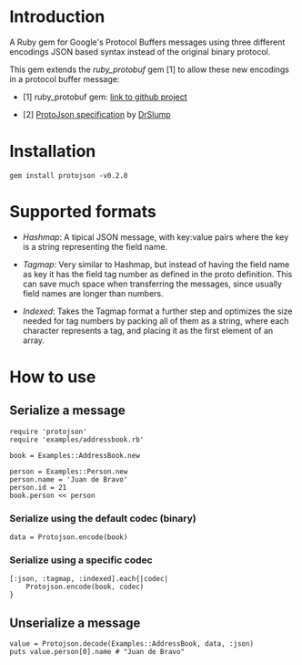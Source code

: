 
# Introduction

A Ruby gem for Google's Protocol Buffers messages using three different encodings JSON based syntax instead of the
original binary protocol.

This gem extends the *ruby_protobuf* gem [1] to allow these new encodings in a protocol buffer message:

- [1] ruby_protobuf gem: [link to github project](https://github.com/macks/ruby-protobuf)

- [2] [ProtoJson specification](https://github.com/drslump/ProtoJson) by [DrSlump](https://github.com/drslump)

# Installation

    gem install protojson -v0.2.0

# Supported formats

- *Hashmap*: A tipical JSON message, with key:value pairs where the key is a string representing the field name.

- *Tagmap*: Very similar to Hashmap, but instead of having the field name as key it has the field tag number
as defined in the proto definition. This can save much space when transferring the messages, since usually field names
are longer than numbers.

- *Indexed*: Takes the Tagmap format a further step and optimizes the size needed for tag numbers by packing all of them
as a string, where each character represents a tag, and placing it as the first element of an array.


# How to use

## Serialize a message


    require 'protojson'
    require 'examples/addressbook.rb'

    book = Examples::AddressBook.new

    person = Examples::Person.new
    person.name = 'Juan de Bravo'
    person.id = 21
    book.person << person

### Serialize using the default codec (binary)

    data = Protojson.encode(book)

### Serialize using a specific codec

    [:json, :tagmap, :indexed].each{|codec|
        Protojson.encode(book, codec)
    }

## Unserialize a message

    value = Protojson.decode(Examples::AddressBook, data, :json)
    puts value.person[0].name # "Juan de Bravo"


